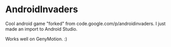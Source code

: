# AndroidInvaders

Cool android game "forked" from code.google.com/p/androidinvaders. 
I just made an import to Android Studio. 

Works well on GenyMotion. :)


